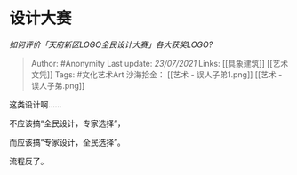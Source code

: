 # 设计大赛
*如何评价「天府新区LOGO全民设计大赛」各大获奖LOGO?*

> Author: #Anonymity
Last update: *23/07/2021* 
Links: [[具象建筑]] [[艺术文凭]]
Tags: #文化艺术Art
沙海拾金： [[艺术 - 误人子弟1.png]] [[艺术 - 误人子弟.png]]


 
这类设计啊……

不应该搞“全民设计，专家选择”，

而应该搞“专家设计，全民选择”。

流程反了。



